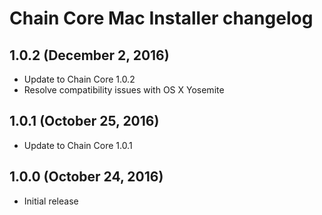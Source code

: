# Chain Core Mac Installer changelog

## 1.0.2 (December 2, 2016)

* Update to Chain Core 1.0.2
* Resolve compatibility issues with OS X Yosemite

## 1.0.1 (October 25, 2016)

* Update to Chain Core 1.0.1

## 1.0.0 (October 24, 2016)

* Initial release
